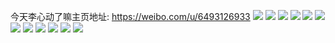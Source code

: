 今天李心动了嘛主页地址: https://weibo.com/u/6493126933 
![](https://wx4.sinaimg.cn/mw2000/0075quVLgy1h927dsq55sj30n00jzmzm.jpg) 
![](https://wx4.sinaimg.cn/mw2000/0075quVLgy1h9170ylpg7j30n00bl74x.jpg) 
![](https://wx4.sinaimg.cn/mw2000/0075quVLgy1h8vdkby7z6j30t30h9juv.jpg) 
![](https://wx4.sinaimg.cn/mw2000/0075quVLgy1h8oaai2riyj30u0140te5.jpg) 
![](https://wx4.sinaimg.cn/mw2000/0075quVLgy1h8oaahn2b6j31o0280u0x.jpg) 
![](https://wx4.sinaimg.cn/mw2000/0075quVLgy1h8oaamkbzgj31o0280e81.jpg) 
![](https://wx4.sinaimg.cn/mw2000/0075quVLgy1h8lbh4ihwzj30n01dsafp.jpg) 
![](https://wx4.sinaimg.cn/mw2000/0075quVLgy1h8lbh96ap2j30mz0o041o.jpg) 
![](https://wx4.sinaimg.cn/mw2000/0075quVLgy1h889rj44e5j30u01hcap6.jpg) 
![](https://wx4.sinaimg.cn/mw2000/0075quVLgy1h889rlfgpqj30n01dsnal.jpg) 
![](https://wx4.sinaimg.cn/mw2000/0075quVLgy1h774h2let5j31ds0n0b29.jpg) 
![](https://wx4.sinaimg.cn/mw2000/0075quVLgy1h774h8n96aj31ds0n0tsk.jpg) 
